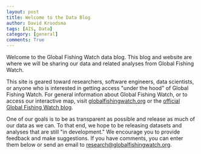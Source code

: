 ```yaml
---
layout: post
title: Welcome to the Data Blog
author: David Kroodsma
tags: [AIS, Data]
category: [general]
comments: True
---
```


Welcome to the Global Fishing Watch data blog. This blog and website are where we will be sharing our data and related analyses from Global Fishing Watch. 

This site is geared toward researchers, software engineers, data scientists, or anyone who is interested in getting access "under the hood" of Global Fishing Watch. For general information about Global Fishing Watch, or to access our interactive map, visit [globalfishingwatch.org](http://globalfishingwatch.org) or the [official Global Fishing Watch blog](http://blog.globalfishingwatch.org).

One of our goals is to be as transparent as possible and release as much of our data as we can. To that end, we hope to be releasing datasets and analyses that are still "in development." We encourage you to provide feedback and make suggestions. If you have comments, you can enter them below or send an email to research@globalfishingwatch.org.
